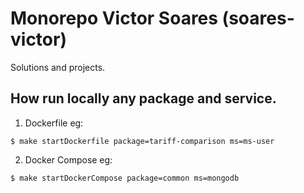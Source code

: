 # Monorepo Victor Soares (soares-victor)
Solutions and projects.

## How run locally any package and service.
1. Dockerfile eg:
```
$ make startDockerfile package=tariff-comparison ms=ms-user
```

2. Docker Compose eg:
```
$ make startDockerCompose package=common ms=mongodb
```